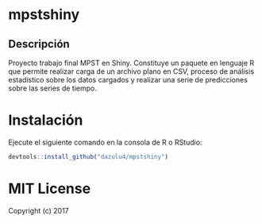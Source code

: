 # mpstshiny

## Descripción
Proyecto trabajo final MPST en Shiny. Constituye un paquete en lenguaje R que permite realizar carga de un archivo plano en CSV, proceso de análisis estadístico sobre los datos cargados y realizar una serie de predicciones sobre las series de tiempo.

# Instalación
Ejecute el siguiente comando en la consola de R o RStudio:
```r
devtools::install_github("dazulu4/mpstshiny")
```

# MIT License

Copyright (c) 2017
